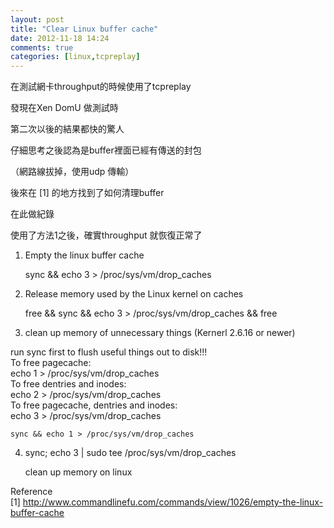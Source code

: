 ```yaml
---
layout: post
title: "Clear Linux buffer cache"
date: 2012-11-18 14:24
comments: true
categories: [linux,tcpreplay]
---
```


在測試網卡throughput的時候使用了tcpreplay 

發現在Xen DomU 做測試時

第二次以後的結果都快的驚人

仔細思考之後認為是buffer裡面已經有傳送的封包

（網路線拔掉，使用udp 傳輸）

後來在 [1] 的地方找到了如何清理buffer

在此做紀錄

使用了方法1之後，確實throughput 就恢復正常了


1. Empty the linux buffer cache

	sync && echo 3 > /proc/sys/vm/drop_caches

2. Release memory used by the Linux kernel on caches

	free && sync && echo 3 > /proc/sys/vm/drop_caches && free

3. clean up memory of unnecessary things (Kernerl 2.6.16 or newer)

run sync first to flush useful things out to disk!!!  
To free pagecache:  
echo 1 > /proc/sys/vm/drop\_caches  
To free dentries and inodes:  
echo 2 > /proc/sys/vm/drop\_caches  
To free pagecache, dentries and inodes:  
echo 3 > /proc/sys/vm/drop\_caches  

	sync && echo 1 > /proc/sys/vm/drop_caches

4. sync; echo 3 | sudo tee /proc/sys/vm/drop\_caches

	clean up memory on linux

Reference  
[1] <http://www.commandlinefu.com/commands/view/1026/empty-the-linux-buffer-cache>
